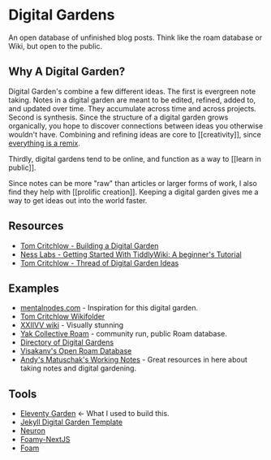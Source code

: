 # Digital Gardens 

An open database of unfinished blog posts. Think like the roam database or Wiki, but open to the public. 

## Why A Digital Garden? 

Digital Garden's combine a few different ideas. The first is evergreen note taking. Notes in a digital garden are meant to be edited, refined, added to, and updated over time. They accumulate across time and across projects. Second is synthesis. Since the structure of a digital garden grows organically, you hope to discover connections between ideas you otherwise wouldn't have. Combining and refining ideas are core to [[creativity]], since [everything is a remix](https://www.youtube.com/watch?v=nJPERZDfyWc&ab_channel=KirbyFerguson). 

Thirdly, digital gardens tend to be online, and function as a way to [[learn in public]]. 

Since notes can be more "raw" than articles or larger forms of work, I also find they help with [[prolific creation]]. Keeping a digital garden gives me a way to get ideas out into the world faster. 

## Resources

* [Tom Critchlow - Building a Digital Garden](https://tomcritchlow.com/2019/02/17/building-digital-garden/)
* [Ness Labs - Getting Started With TiddlyWiki: A beginner's Tutorial](https://nesslabs.com/tiddlywiki-beginner-tutorial)
* [Tom Critchlow - Thread of Digital Garden Ideas](https://twitter.com/tomcritchlow/status/1083823277712248832)

## Examples

* [mentalnodes.com](https://mentalnodes.com) - Inspiration for this digital garden.
* [Tom Critchlow Wikifolder](https://tomcritchlow.com/wiki/)
* [XXIIVV wiki](https://wiki.xxiivv.com/) - Visually stunning
* [Yak Collective Roam](https://roamresearch.com/#/app/ArtOfGig/page/s6nvla0u4) - community run, public Roam database.
* [Directory of Digital Gardens](https://github.com/maggieappleton/digital-gardeners#digital-garden-directory)
* [Visakanv's Open Roam Database](https://roamresearch.com/#/app/visakanv-public/page/45EU_k-rI)
* [Andy's Matuschak's Working Notes](https://notes.andymatuschak.org/) - Great resources in here about taking notes and digital gardening.

## Tools

- [Eleventy Garden](https://github.com/binyamin/eleventy-garden) <- What I used to build this.
- [Jekyll Digital Garden Template](https://digital-garden-jekyll-template.netlify.app/)
- [Neuron](https://neuron.zettel.page/)
- [Foamy-NextJS](https://github.com/yenly/foamy-nextjs)
- [Foam](https://foambubble.github.io/foam/#how-do-i-use-foam)


